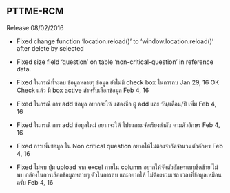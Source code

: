 ## PTTME-RCM

Release 08/02/2016

- Fixed change function ‘location.reload()’ to
‘window.location.reload()’  after delete by selected
- Fixed size field ‘question’ on table ‘non-critical-question’ in
reference data.

- Fixed	ในกรณีที่จะลบ ข้อมูลหลายๆ ข้อมูล ยังไม่มี check box ในการลบ Jan 29, 16
OK Check แล้ว มี box active สำหรับเลือกข้อมูล Feb 4, 16

- Fixed ในกรณี การ add ข้อมูล อยากจะให้ แสดงชื่อ ผู้ add และ วัน/เดือน/ปี เพิ่ม Feb 4, 16

- Fixed ในกรณี การ add ข้อมูลใหม่ อยากจะให้ โปรแกรมจัดเรียงลำดับ ตามตัวอักษร Feb 4, 16

- Fixed การเพิ่มข้อมูล ใน Non critical question อยากให้ไม่ต้องจำกัดจำนวนตัวอักษร Feb 4, 16

- Fixed ไม่พบ ปุ่ม upload จาก excel   ภายใน column อยากให้จัดตัวอักษรแบบชิดซ้าย   ไม่พบ กล่องในการเลือกข้อมูลหลายๆ ตัวในการลบ  และอยากให้ ไม่ต้องรวมเซล เวลาที่ข้อมูลเหมือนครับ Feb 4, 16